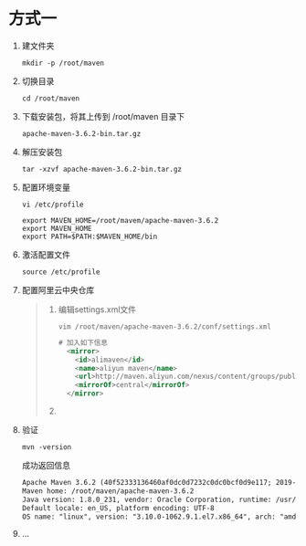 # 方式一

1. 建文件夹

   ~~~shell
   mkdir -p /root/maven
   ~~~

2. 切换目录

   ~~~shell
   cd /root/maven
   ~~~

3. 下载安装包，将其上传到 /root/maven 目录下

   ~~~
   apache-maven-3.6.2-bin.tar.gz
   ~~~

4. 解压安装包

   ~~~shell
   tar -xzvf apache-maven-3.6.2-bin.tar.gz
   ~~~

5. 配置环境变量

   ~~~
   vi /etc/profile
   ~~~

   ~~~
   export MAVEN_HOME=/root/mavem/apache-maven-3.6.2
   export MAVEN_HOME
   export PATH=$PATH:$MAVEN_HOME/bin
   ~~~

6. 激活配置文件

   ~~~shell
   source /etc/profile
   ~~~

7. 配置阿里云中央仓库

   > 1. 编辑settings.xml文件
   >
   >    ~~~
   >    vim /root/maven/apache-maven-3.6.2/conf/settings.xml
   >    ~~~
   >
   >    ~~~xml
   >    # 加入如下信息
   >      <mirror>
   >        <id>alimaven</id>
   >        <name>aliyun maven</name>
   >        <url>http://maven.aliyun.com/nexus/content/groups/public/</url>
   >        <mirrorOf>central</mirrorOf>        
   >      </mirror>
   >    ~~~
   >
   > 2. 

8. 验证

   ~~~
   mvn -version
   ~~~

   成功返回信息

   ~~~tex
   Apache Maven 3.6.2 (40f52333136460af0dc0d7232c0dc0bcf0d9e117; 2019-08-27T15:06:16Z)
   Maven home: /root/maven/apache-maven-3.6.2
   Java version: 1.8.0_231, vendor: Oracle Corporation, runtime: /usr/java/jdk1.8.0_231-amd64/jre
   Default locale: en_US, platform encoding: UTF-8
   OS name: "linux", version: "3.10.0-1062.9.1.el7.x86_64", arch: "amd64", family: "unix"
   ~~~

9. …
